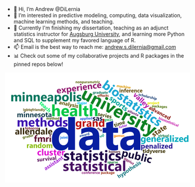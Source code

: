 - 👋 Hi, I’m Andrew @DiLernia
- 👀 I’m interested in predictive modeling, computing, data visualization, machine learning methods, and teaching.
- 🌱 Currently I'm finishing my dissertation, teaching as an adjunct statistics instructor for [Augsburg University](https://www.augsburg.edu/), and learning more Python and SQL to supplement my favored language of R.
- 📫 Email is the best way to reach me: andrew.s.dilernia@gmail.com
- :bar_chart: Check out some of my collaborative projects and R packages in the pinned repos below!

<!---
dilernia/dilernia is a ✨ special ✨ repository because its `README.md` (this file) appears on your GitHub profile.
You can click the Preview link to take a look at your changes.
--->

![](https://raw.githubusercontent.com/dilernia/dilernia/master/cvCloud.png)
